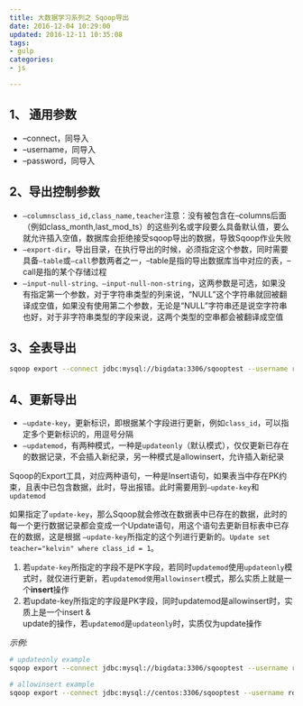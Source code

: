 ```yaml
---
title: 大数据学习系列之 Sqoop导出
date: 2016-12-04 10:29:00
updated: 2016-12-11 10:35:08
tags: 
- gulp
categories: 
- js

---
```

## 1、 通用参数

 - –connect，同导入
 - –username，同导入
 - –password，同导入

## 2、导出控制参数

 - `–columnsclass_id,class_name,teacher`注意：没有被包含在–columns后面（例如class_month,last_mod_ts）的这些列名或字段要么具备默认值，要么就允许插入空值，数据库会拒绝接受sqoop导出的数据，导致Sqoop作业失败 
 - `–export-dir`，导出目录，在执行导出的时候，必须指定这个参数，同时需要具备`–table`或`–call`参数两者之一，–table是指的导出数据库当中对应的表，–call是指的某个存储过程
 - `–input-null-string、–input-null-non-string`，这两参数是可选，如果没有指定第一个参数，对于字符串类型的列来说，“NULL”这个字符串就回被翻译成空值，如果没有使用第二个参数，无论是“NULL”字符串还是说空字符串也好，对于非字符串类型的字段来说，这两个类型的空串都会被翻译成空值


<!--more-->


## 3、全表导出
```bash
sqoop export --connect jdbc:mysql://bigdata:3306/sqooptest --username root --password 123456 --table bigdata2 --export-dir /user/root/bigdata/
```
## 4、更新导出

 - `–update-key`，更新标识，即根据某个字段进行更新，例如`class_id`，可以指定多个更新标识的，用逗号分隔
 - `–updatemod`，有两种模式，一种是`updateonly`（默认模式），仅仅更新已存在的数据记录，不会插入新纪录，另一种模式是allowinsert，允许插入新纪录

Sqoop的Export工具，对应两种语句，一种是Insert语句，如果表当中存在PK约束，且表中已包含数据，此时，导出报错。此时需要用到`—update-key`和`updatemod`

如果指定了`update-key`，那么Sqoop就会修改在数据表中已存在的数据，此时的每一个更行数据记录都会变成一个Update语句，用这个语句去更新目标表中已存在的数据，这是根据 `–update-key`所指定的这个列进行更新的。`Update set teacher="kelvin" where class_id = 1`。 

 1. 若`update-key`所指定的字段不是PK字段，若同时`updatemod`使用`updateonly`模式时，就仅进行更新，若`updatemod使`用`allowinsert`模式，那么实质上就是一个**insert**操作
 2. 若update-key所指定的字段是PK字段，同时updatemod是allowinsert时，实质上是一个insert &   
    update的操作，若`updatemod`是`updateonly`时，实质仅为update操作

*示例:*
```bash
# updateonly example
sqoop export --connect jdbc:mysql://bigdata:3306/sqooptest --username root --password 123456 --table bigdata2 --export-dir /user/root/bigdata/ --update-key class_id --update-mode updateonly

# allowinsert example
sqoop export --connect jdbc:mysql://centos:3306/sqooptest --username root --password 123456 --table bigdata2 --export-dir /user/root/bigdata/ --update-key class_id --update-mode allowinsert
```